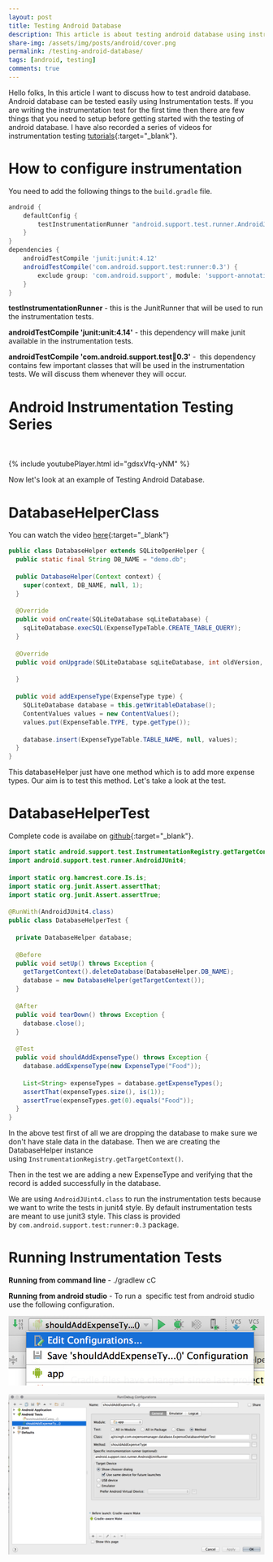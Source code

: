 ```yaml
---
layout: post
title: Testing Android Database
description: This article is about testing android database using instrumentation test. It also covers how to configure instrumentation test for the first time.
share-img: /assets/img/posts/android/cover.png
permalink: /testing-android-database/
tags: [android, testing]
comments: true
---
```


Hello folks, In this article I want to discuss how to test android database. Android database can be tested easily using Instrumentation tests. If you are writing the instrumentation test for the first time then there are few things that you need to setup before getting started with the testing of android database. I have also recorded a series of videos for instrumentation testing [tutorials](https://www.youtube.com/watch?v=gdsxVfq-yNM&list=PLFYf87MeyEq588ibGPTu5lEhnJZG6KsmR){:target="_blank"}.

# How to configure instrumentation

You need to add the following things to the `build.gradle` file.

```groovy
android {
    defaultConfig {
        testInstrumentationRunner "android.support.test.runner.AndroidJUnitRunner"
    }
}
dependencies {
    androidTestCompile 'junit:junit:4.12'
    androidTestCompile('com.android.support.test:runner:0.3') {
        exclude group: 'com.android.support', module: 'support-annotations'
    }
}
```

**testInstrumentationRunner** - this is the JunitRunner that will be used to run the instrumentation tests.

**androidTestCompile 'junit:unit:4.14'** - this dependency will make junit available in the instrumentation tests.

**androidTestCompile 'com.android.support.test:runner:0.3'** -  this dependency contains few important classes that will be used in the instrumentation tests. We will discuss them whenever they will occur.

# Android Instrumentation Testing Series<br><br>

{% include youtubePlayer.html id="gdsxVfq-yNM" %}

Now let's look at an example of Testing Android Database.

# DatabaseHelperClass

You can watch the video [here](https://www.youtube.com/watch?v=gdsxVfq-yNM&list=PLFYf87MeyEq588ibGPTu5lEhnJZG6KsmR){:target="_blank"}

```java
public class DatabaseHelper extends SQLiteOpenHelper {
  public static final String DB_NAME = "demo.db";

  public DatabaseHelper(Context context) {
    super(context, DB_NAME, null, 1);
  }

  @Override
  public void onCreate(SQLiteDatabase sqLiteDatabase) {
    sqLiteDatabase.execSQL(ExpenseTypeTable.CREATE_TABLE_QUERY);
  }

  @Override
  public void onUpgrade(SQLiteDatabase sqLiteDatabase, int oldVersion, int newVersion) {

  }

  public void addExpenseType(ExpenseType type) {
    SQLiteDatabase database = this.getWritableDatabase();
    ContentValues values = new ContentValues();
    values.put(ExpenseTable.TYPE, type.getType());

    database.insert(ExpenseTypeTable.TABLE_NAME, null, values);
  }
}
```

This databaseHelper just have one method which is to add more expense types. Our aim is to test this method. Let's take a look at the test.

# DatabaseHelperTest

Complete code is availabe on [github](https://github.com/ajitsing/ExpenseManager/blob/master/app/src/androidTest/java/ajitsingh/com/expensemanager/database/ExpenseDatabaseHelperTest.java){:target="_blank"}.


```java
import static android.support.test.InstrumentationRegistry.getTargetContext;
import android.support.test.runner.AndroidJUnit4;

import static org.hamcrest.core.Is.is;
import static org.junit.Assert.assertThat;
import static org.junit.Assert.assertTrue;

@RunWith(AndroidJUnit4.class)
public class DatabaseHelperTest {

  private DatabaseHelper database;

  @Before
  public void setUp() throws Exception {
    getTargetContext().deleteDatabase(DatabaseHelper.DB_NAME);
    database = new DatabaseHelper(getTargetContext());
  }

  @After
  public void tearDown() throws Exception {
    database.close();
  }

  @Test
  public void shouldAddExpenseType() throws Exception {
    database.addExpenseType(new ExpenseType("Food"));

    List<String> expenseTypes = database.getExpenseTypes();
    assertThat(expenseTypes.size(), is(1));
    assertTrue(expenseTypes.get(0).equals("Food"));
  }
}
```

In the above test first of all we are dropping the database to make sure we don't have stale data in the database. Then we are creating the DatabaseHelper instance using `InstrumentationRegistry.getTargetContext()`.

Then in the test we are adding a new ExpenseType and verifying that the record is added successfully in the database.

We are using `AndroidJUint4.class` to run the instrumentation tests because we want to write the tests in junit4 style. By default instrumentation tests are meant to use junit3 style. This class is provided by `com.android.support.test:runner:0.3` package.

# Running Instrumentation Tests

**Running from command line** - ./gradlew cC

**Running from android studio** - To run a  specific test from android studio use the following configuration.

![Crepe](/assets/img/posts/testing_android_db/testing_android_db_1.png)

![Crepe](/assets/img/posts/testing_android_db/testing_android_db_2.png)